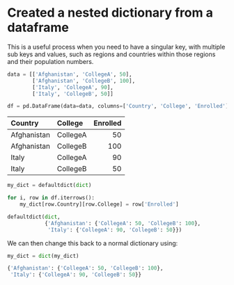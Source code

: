 # Created a nested dictionary from a dataframe

This is a useful process when you need to have a singular key, with multiple sub keys and values, such as regions and countries within those regions and their population numbers.

```python
data = [['Afghanistan', 'CollegeA', 50],
        ['Afghanistan', 'CollegeB', 100],
        ['Italy', 'CollegeA', 90],
        ['Italy', 'CollegeB', 50]]

df = pd.DataFrame(data=data, columns=['Country', 'College', 'Enrolled'])
```

| Country     | College   |   Enrolled |
|:------------|:----------|-----------:|
| Afghanistan | CollegeA  |         50 |
| Afghanistan | CollegeB  |        100 |
| Italy       | CollegeA  |         90 |
| Italy       | CollegeB  |         50 |

```python
my_dict = defaultdict(dict)

for i, row in df.iterrows():
    my_dict[row.Country][row.College] = row['Enrolled']
```

```python
defaultdict(dict,
            {'Afghanistan': {'CollegeA': 50, 'CollegeB': 100},
             'Italy': {'CollegeA': 90, 'CollegeB': 50}})
```

We can then change this back to a normal dictionary using:

```python
my_dict = dict(my_dict)
```

```python
{'Afghanistan': {'CollegeA': 50, 'CollegeB': 100},
 'Italy': {'CollegeA': 90, 'CollegeB': 50}}
 ```
